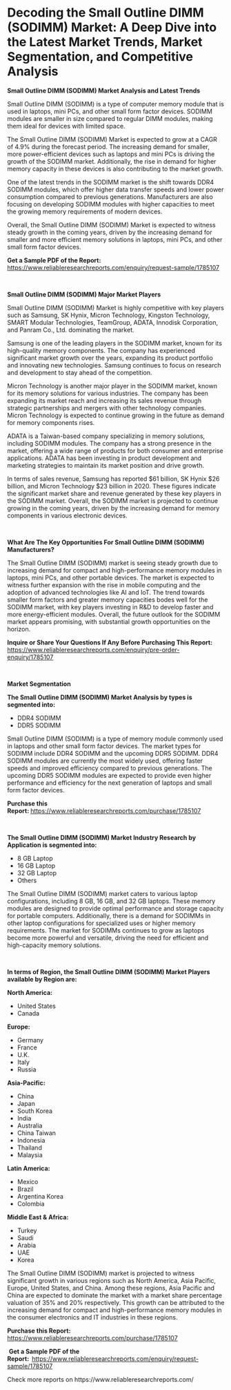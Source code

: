 <p><h1>Decoding the Small Outline DIMM (SODIMM) Market: A Deep Dive into the Latest Market Trends, Market Segmentation, and Competitive Analysis</h1></p><p><strong>Small Outline DIMM (SODIMM) Market Analysis and Latest Trends</strong></p>
<p><p>Small Outline DIMM (SODIMM) is a type of computer memory module that is used in laptops, mini PCs, and other small form factor devices. SODIMM modules are smaller in size compared to regular DIMM modules, making them ideal for devices with limited space.</p><p>The Small Outline DIMM (SODIMM) Market is expected to grow at a CAGR of 4.9% during the forecast period. The increasing demand for smaller, more power-efficient devices such as laptops and mini PCs is driving the growth of the SODIMM market. Additionally, the rise in demand for higher memory capacity in these devices is also contributing to the market growth.</p><p>One of the latest trends in the SODIMM market is the shift towards DDR4 SODIMM modules, which offer higher data transfer speeds and lower power consumption compared to previous generations. Manufacturers are also focusing on developing SODIMM modules with higher capacities to meet the growing memory requirements of modern devices.</p><p>Overall, the Small Outline DIMM (SODIMM) Market is expected to witness steady growth in the coming years, driven by the increasing demand for smaller and more efficient memory solutions in laptops, mini PCs, and other small form factor devices.</p></p>
<p><strong>Get a Sample PDF of the Report:&nbsp;</strong> <a href="https://www.reliableresearchreports.com/enquiry/request-sample/1785107">https://www.reliableresearchreports.com/enquiry/request-sample/1785107</a></p>
<p>&nbsp;</p>
<p><strong>Small Outline DIMM (SODIMM) Major Market Players</strong></p>
<p><p>Small Outline DIMM (SODIMM) Market is highly competitive with key players such as Samsung, SK Hynix, Micron Technology, Kingston Technology, SMART Modular Technologies, TeamGroup, ADATA, Innodisk Corporation, and Panram Co., Ltd. dominating the market. </p><p>Samsung is one of the leading players in the SODIMM market, known for its high-quality memory components. The company has experienced significant market growth over the years, expanding its product portfolio and innovating new technologies. Samsung continues to focus on research and development to stay ahead of the competition.</p><p>Micron Technology is another major player in the SODIMM market, known for its memory solutions for various industries. The company has been expanding its market reach and increasing its sales revenue through strategic partnerships and mergers with other technology companies. Micron Technology is expected to continue growing in the future as demand for memory components rises.</p><p>ADATA is a Taiwan-based company specializing in memory solutions, including SODIMM modules. The company has a strong presence in the market, offering a wide range of products for both consumer and enterprise applications. ADATA has been investing in product development and marketing strategies to maintain its market position and drive growth.</p><p>In terms of sales revenue, Samsung has reported $61 billion, SK Hynix $26 billion, and Micron Technology $23 billion in 2020. These figures indicate the significant market share and revenue generated by these key players in the SODIMM market. Overall, the SODIMM market is projected to continue growing in the coming years, driven by the increasing demand for memory components in various electronic devices.</p></p>
<p>&nbsp;</p>
<p><strong>What Are The Key Opportunities For Small Outline DIMM (SODIMM) Manufacturers?</strong></p>
<p><p>The Small Outline DIMM (SODIMM) market is seeing steady growth due to increasing demand for compact and high-performance memory modules in laptops, mini PCs, and other portable devices. The market is expected to witness further expansion with the rise in mobile computing and the adoption of advanced technologies like AI and IoT. The trend towards smaller form factors and greater memory capacities bodes well for the SODIMM market, with key players investing in R&D to develop faster and more energy-efficient modules. Overall, the future outlook for the SODIMM market appears promising, with substantial growth opportunities on the horizon.</p></p>
<p><strong>Inquire or Share Your Questions If Any Before Purchasing This Report:</strong> <a href="https://www.reliableresearchreports.com/enquiry/pre-order-enquiry/1785107">https://www.reliableresearchreports.com/enquiry/pre-order-enquiry/1785107</a></p>
<p>&nbsp;</p>
<p><strong>Market Segmentation</strong></p>
<p><strong>The Small Outline DIMM (SODIMM) Market Analysis by types is segmented into:</strong></p>
<p><ul><li>DDR4 SODIMM</li><li>DDR5 SODIMM</li></ul></p>
<p><p>Small Outline DIMM (SODIMM) is a type of memory module commonly used in laptops and other small form factor devices. The market types for SODIMM include DDR4 SODIMM and the upcoming DDR5 SODIMM. DDR4 SODIMM modules are currently the most widely used, offering faster speeds and improved efficiency compared to previous generations. The upcoming DDR5 SODIMM modules are expected to provide even higher performance and efficiency for the next generation of laptops and small form factor devices.</p></p>
<p><strong>Purchase this Report:&nbsp;</strong><a href="https://www.reliableresearchreports.com/purchase/1785107">https://www.reliableresearchreports.com/purchase/1785107</a></p>
<p>&nbsp;</p>
<p><strong>The Small Outline DIMM (SODIMM) Market Industry Research by Application is segmented into:</strong></p>
<p><ul><li>8 GB Laptop</li><li>16 GB Laptop</li><li>32 GB Laptop</li><li>Others</li></ul></p>
<p><p>The Small Outline DIMM (SODIMM) market caters to various laptop configurations, including 8 GB, 16 GB, and 32 GB laptops. These memory modules are designed to provide optimal performance and storage capacity for portable computers. Additionally, there is a demand for SODIMMs in other laptop configurations for specialized uses or higher memory requirements. The market for SODIMMs continues to grow as laptops become more powerful and versatile, driving the need for efficient and high-capacity memory solutions.</p></p>
<p>&nbsp;</p>
<p><strong>In terms of Region, the Small Outline DIMM (SODIMM) Market Players available by Region are:</strong></p>
<p>
    <p> <strong> North America: </strong>
        <ul>
            <li>United States</li>
            <li>Canada</li>
        </ul>
        </p> 
    <p> <strong> Europe: </strong>
        <ul>
            <li>Germany</li>
            <li>France</li>
            <li>U.K.</li>
            <li>Italy</li>
            <li>Russia</li>
        </ul>
        </p> 
    <p> <strong> Asia-Pacific: </strong>
        <ul>
            <li>China</li>
            <li>Japan</li>
            <li>South Korea</li>
            <li>India</li>
            <li>Australia</li>
            <li>China Taiwan</li>
            <li>Indonesia</li>
            <li>Thailand</li>
            <li>Malaysia</li>
        </ul>
        </p> 
    <p> <strong> Latin America: </strong>
        <ul>
            <li>Mexico</li>
            <li>Brazil</li>
            <li>Argentina Korea</li>
            <li>Colombia</li>
        </ul>
        </p> 
    <p> <strong> Middle East & Africa: </strong>
        <ul>
            <li>Turkey</li>
            <li>Saudi</li>
            <li>Arabia</li>
            <li>UAE</li>
            <li>Korea</li>
        </ul>
    </p>
    </p>
<p><p>The Small Outline DIMM (SODIMM) market is projected to witness significant growth in various regions such as North America, Asia Pacific, Europe, United States, and China. Among these regions, Asia Pacific and China are expected to dominate the market with a market share percentage valuation of 35% and 20% respectively. This growth can be attributed to the increasing demand for compact and high-performance memory modules in the consumer electronics and IT industries in these regions.</p></p>
<p><strong>Purchase this Report: </strong><a href="https://www.reliableresearchreports.com/purchase/1785107">https://www.reliableresearchreports.com/purchase/1785107</a></p>
<p>&nbsp;<strong>Get a Sample PDF of the Report:&nbsp;&nbsp;</strong><a href="https://www.reliableresearchreports.com/enquiry/request-sample/1785107">https://www.reliableresearchreports.com/enquiry/request-sample/1785107</a></p>
<p><strong></strong></p>
<p>Check more reports on https://www.reliableresearchreports.com/</p>